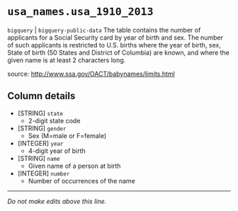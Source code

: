 # `usa_names.usa_1910_2013`
`bigquery` | `bigquery-public-data`
The table contains the number of applicants for a Social Security card by year of birth and sex. The number of such applicants is restricted to U.S. births where the year of birth, sex, State of birth (50 States and District of Columbia) are known, and where the given name is at least 2 characters long.

source: http://www.ssa.gov/OACT/babynames/limits.html

## Column details
* [STRING]    `state`
  - 2-digit state code
* [STRING]    `gender`
  - Sex (M=male or F=female)
* [INTEGER]   `year`
  - 4-digit year of birth
* [STRING]    `name`
  - Given name of a person at birth
* [INTEGER]   `number`
  - Number of occurrences of the name

-------------------------------------------------------------------------------
*Do not make edits above this line.*
